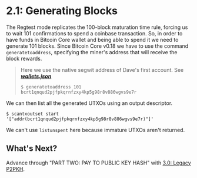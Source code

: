 # 2.1: Generating Blocks

The Regtest mode replicates the 100-block maturation time rule, forcing us to wait 101 confirmations to spend a coinbase transaction. So, in order to have funds in Bitcoin Core wallet and being able to spend it we need to generate 101 blocks. Since Bitcoin Core v0.18 we have to use the command `generatetoaddress`, specifying the miner's address that will receive the block rewards.

> Here we use the native segwit address of Dave's first account. See [_**wallets.json**_](https://github.com/bitcoin-studio/Bitcoin-Programming-with-BitcoinJS/tree/6c8ace0ed31d9a8cd758f195dd2d583e5b208cde/code/wallets.json)
>
> ```text
> $ generatetoaddress 101 bcrt1qnqud2pjfpkqrnfzxy4kp5g98r8v886wgvs9e7r
> ```

We can then list all the generated UTXOs using an output descriptor.

```text
$ scantxoutset start '["addr(bcrt1qnqud2pjfpkqrnfzxy4kp5g98r8v886wgvs9e7r)"]'
```

We can't use `listunspent` here because immature UTXOs aren't returned.

## What's Next?

Advance through "PART TWO: PAY TO PUBLIC KEY HASH" with [3.0: Legacy P2PKH](../03_0_p2pkh/).

